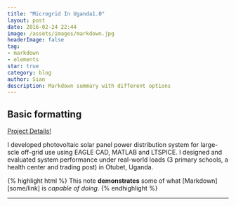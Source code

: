 ```yaml
---
title: "Microgrid In Uganda1.0"
layout: post
date: 2016-02-24 22:44
image: /assets/images/markdown.jpg
headerImage: false
tag:
- markdown
- elements
star: true
category: blog
author: Sian
description: Markdown summary with different options
---
```


## Basic formatting

[Project Details!][1]

I developed photovoltaic solar panel power distribution system for large-scle off-grid use using EAGLE CAD, MATLAB and LTSPICE.
I designed and evaluated system performance under real-world loads (3 primary schools, a health center and trading post) in Otubet, Uganda. 


{% highlight html %}
This note **demonstrates** some of what [Markdown][some/link] is *capable of doing*.
{% endhighlight %}

---



[1]: http://uganda.cuewb.org
